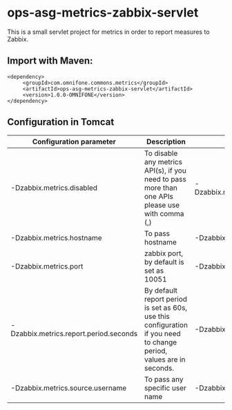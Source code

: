 # ops-asg-metrics-zabbix-servlet
This is a small servlet project for metrics in order to report measures to Zabbix.

## Import with Maven: ##
    <dependency>
         <groupId>com.omnifone.commons.metrics</groupId>
         <artifactId>ops-asg-metrics-zabbix-servlet</artifactId>
         <version>1.0.0-OMNIFONE</version>
    </dependency>
    

## Configuration in Tomcat

| Configuration parameter | Description | Example |
| --- | ----- | --- |
| -Dzabbix.metrics.disabled | To disable any metrics API(s), if you need to pass more than one APIs please use with comma (,) | 	-Dzabbix.metrics.disabled=mss.gateway.api.getArtist.requests |
| -Dzabbix.metrics.hostname |	To pass hostname |	-Dzabbix.metrics.hostname=< hostname > |
| -Dzabbix.metrics.port | zabbix port, by default is set as 10051	| -Dzabbix.metrics.port=10051 |
| -Dzabbix.metrics.report.period.seconds |	By default report period is set as 60s, use this configuration if you need to change period, values are in seconds.	| -Dzabbix.metrics.report.period.seconds=60 |
| -Dzabbix.metrics.source.username |	To pass any specific user name	| -Dzabbix.metrics.source.username=UserName |
